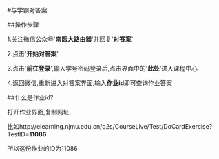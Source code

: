 #与学霸对答案

##操作步骤

1.关注微信公众号'**南医大路由器**'并回复'**对答案**'

2.点击'**开始对答案**'

3.点击'**前往登录**',输入学号密码登录后,点击界面中的'**此处**'进入课程中心

4.返回微信,重新进入对答案界面,输入**作业id**即可查询作业答案

##什么是作业id?

打开作业界面,复制网址

比如http://elearning.njmu.edu.cn/g2s/CourseLive/Test/DoCardExercise?TestID=**11086**

所以这份作业的ID为11086


